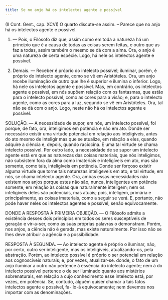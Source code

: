 ```yaml
---
title: Se no anjo há os intelectos agente e possível
---
```


(II Cont. Gent., cap. XCVI)
  O quarto discute-se assim. – Parece que no anjo há os intelectos agente e possível.  

1. — Pois, o Filósofo diz que, assim como em toda a natureza há um princípio que é a causa de todas as coisas serem feitas, e outro que as faz a todas, assim também o mesmo se dá com a alma. Ora, o anjo é uma natureza de certa espécie. Logo, há nele os intelectos agente e possível.  

2. Demais. — Receber é próprio do intelecto possível; iluminar, porém, é próprio do intelecto agente, como se vê em Aristóteles. Ora, um anjo recebe iluminação de outro que lhe é superior e ilumina o inferior. Logo, há nele os intelectos agente e possível.  Mas, em contrário, os intelectos agente e possível, em nós supõem relação com os fantasmas, que estão para o intelecto possível, como as cores para a visão; e, para o intelecto agente, como as cores para a luz, segundo se vê em Aristóteles. Ora, tal não se dá com o anjo. Logo, neste não há os intelectos agente e possível.  

SOLUÇÃO. — A necessidade de supor, em nós, um intelecto possível, foi porque, de fato, ora, inteligimos em potência e não em ato. Donde ser necessário existir uma virtude potencial em relação aos inteligíveis, antes do ato mesmo de inteligir mas que se atualize, em relação a eles, quando adquire a ciência e, depois, quando raciocina. E uma tal virtude se chama intelecto possível. Por outro lado, a necessidade de se supor um intelecto agente está em que as naturezas das coisas materiais, que nós inteligimos, não subsistem fora da alma como imateriais e inteligíveis em ato, mas são somente, como tais, inteligíveis em potência. Donde ser forçoso existir alguma virtude que torne tais naturezas inteligeveis em ato, e tal virtude, em nós, se chama intelecto agente.  Ora, ambas essas necessidades não existem nos anjos porque estes não são, nunca, inteligentes em potência somente, em relação às coisas que naturalmente inteligem; nem os inteligíveis deles são potenciais, mas atuais; pois, inteligem, primária e principalmente, as coisas imateriais, como a seguir se verá. E, portanto, não pode haver neles os intelectos agentes e possível, senão equivocamente.  

DONDE A RESPOSTA À PRIMEIRA OBJEÇÃO. — O Filósofo admite a existência desses dois princípios em todos os seres susceptíveis de geração e vir-a-ser, como as suas próprias palavras o demonstram. Porém, nos anjos, a ciência não é gerada, mas existe naturalmente. Por isso não se lhes deve atribuir a agência e a possibilidade.  

RESPOSTA À SEGUNDA. — Ao intelecto agente é próprio o iluminar, não, por certo, outro ser inteligente, mas os inteligíveis, atualizando-os, pela abstração. Porém, ao intelecto possível é próprio o ser potencial em relação aos cognoscíveis naturais; e, por vezes, atualizar-se. donde, o fato de um anjo iluminar a outro não pertence à essência do intelecto agente; nem à do intelecto possível pertence o de ser iluminado quanto aos mistérios sobrenaturais, em relação a cujo conhecimento esse intelecto está, por vezes, em potência. Se, contudo, alguém quiser chamar a tais fatos intelectos agente e possível, fa- lo-á equivocamente; nem devemos nos importar com as denominações.